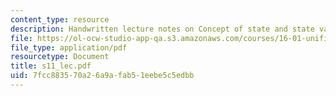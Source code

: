 ```yaml
---
content_type: resource
description: Handwritten lecture notes on Concept of state and state variables.
file: https://ol-ocw-studio-app-qa.s3.amazonaws.com/courses/16-01-unified-engineering-i-ii-iii-iv-fall-2005-spring-2006/7fcc883570a26a9afab51eebe5c5edbb_s11_lec.pdf
file_type: application/pdf
resourcetype: Document
title: s11_lec.pdf
uid: 7fcc8835-70a2-6a9a-fab5-1eebe5c5edbb
---
```

